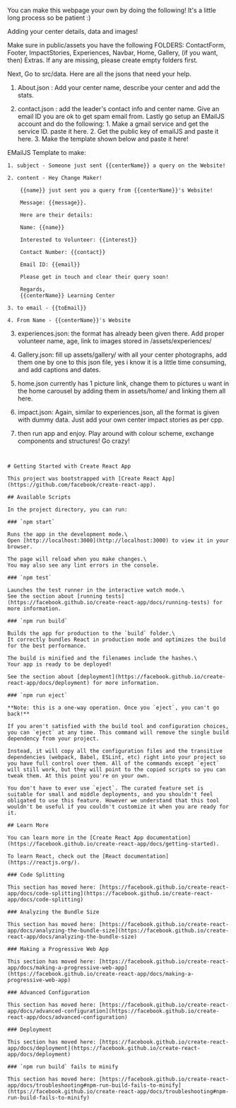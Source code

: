 You can make this webpage your own by doing the following! It's a little long process so be patient :)

Adding your center details, data and images!

Make sure in public/assets you have the following FOLDERS: ContactForm, Footer, ImpactStories, Experiences, Navbar, Home, Gallery, (if you want, then) Extras. If any are missing, please create empty folders first.

Next, Go to src/data. Here are all the jsons that need your help.

1. About.json : Add your center name, describe your center and add the stats.

2. contact.json : add the leader's contact info and center name. Give an email ID you are ok to get spam email from. Lastly go setup an EMailJS account and do the following: 1. Make a gmail service and get the service ID. paste it here. 2. Get the public key of emailJS and paste it here. 3. Make the template shown below and paste it here!

EMailJS Template to make:

    1. subject - Someone just sent {{centerName}} a query on the Website!

    2. content - Hey Change Maker!

        {{name}} just sent you a query from {{centerName}}'s Website!

        Message: {{message}}.

        Here are their details:

        Name: {{name}}

        Interested to Volunteer: {{interest}}

        Contact Number: {{contact}}

        Email ID: {{email}}

        Please get in touch and clear their query soon!

        Regards,
        {{centerName}} Learning Center

    3. to email - {{toEmail}}

    4. From Name - {{centerName}}'s Website

3. experiences.json: the format has already been given there. Add proper volunteer name, age, link to images stored in /assets/experiences/

4. Gallery.json: fill up assets/gallery/ with all your center photographs, add them one by one to this json file, yes i know it is a little time consuming, and add captions and dates.

5. home.json currently has 1 picture link, change them to pictures u want in the home carousel by adding them in assets/home/ and linking them all here.

6. impact.json: Again, similar to experiences.json, all the format is given with dummy data. Just add your own center impact stories as per cpp.

7. then run app and enjoy. Play around with colour scheme, exchange components and structures! Go crazy!


~~~~~~~~~~~~~~~~~~~~~~~~~~~~~~~~~~~~~~~~~~~~~~~~~~~~~~~~~~~~~~~~~~~~~~~~~~~~~~~~~~~~~~~~~~~~~~~~~~~~~~~~~~~~~~~~~~~~~~~~~~~~~~~~~~


# Getting Started with Create React App

This project was bootstrapped with [Create React App](https://github.com/facebook/create-react-app).

## Available Scripts

In the project directory, you can run:

### `npm start`

Runs the app in the development mode.\
Open [http://localhost:3000](http://localhost:3000) to view it in your browser.

The page will reload when you make changes.\
You may also see any lint errors in the console.

### `npm test`

Launches the test runner in the interactive watch mode.\
See the section about [running tests](https://facebook.github.io/create-react-app/docs/running-tests) for more information.

### `npm run build`

Builds the app for production to the `build` folder.\
It correctly bundles React in production mode and optimizes the build for the best performance.

The build is minified and the filenames include the hashes.\
Your app is ready to be deployed!

See the section about [deployment](https://facebook.github.io/create-react-app/docs/deployment) for more information.

### `npm run eject`

**Note: this is a one-way operation. Once you `eject`, you can't go back!**

If you aren't satisfied with the build tool and configuration choices, you can `eject` at any time. This command will remove the single build dependency from your project.

Instead, it will copy all the configuration files and the transitive dependencies (webpack, Babel, ESLint, etc) right into your project so you have full control over them. All of the commands except `eject` will still work, but they will point to the copied scripts so you can tweak them. At this point you're on your own.

You don't have to ever use `eject`. The curated feature set is suitable for small and middle deployments, and you shouldn't feel obligated to use this feature. However we understand that this tool wouldn't be useful if you couldn't customize it when you are ready for it.

## Learn More

You can learn more in the [Create React App documentation](https://facebook.github.io/create-react-app/docs/getting-started).

To learn React, check out the [React documentation](https://reactjs.org/).

### Code Splitting

This section has moved here: [https://facebook.github.io/create-react-app/docs/code-splitting](https://facebook.github.io/create-react-app/docs/code-splitting)

### Analyzing the Bundle Size

This section has moved here: [https://facebook.github.io/create-react-app/docs/analyzing-the-bundle-size](https://facebook.github.io/create-react-app/docs/analyzing-the-bundle-size)

### Making a Progressive Web App

This section has moved here: [https://facebook.github.io/create-react-app/docs/making-a-progressive-web-app](https://facebook.github.io/create-react-app/docs/making-a-progressive-web-app)

### Advanced Configuration

This section has moved here: [https://facebook.github.io/create-react-app/docs/advanced-configuration](https://facebook.github.io/create-react-app/docs/advanced-configuration)

### Deployment

This section has moved here: [https://facebook.github.io/create-react-app/docs/deployment](https://facebook.github.io/create-react-app/docs/deployment)

### `npm run build` fails to minify

This section has moved here: [https://facebook.github.io/create-react-app/docs/troubleshooting#npm-run-build-fails-to-minify](https://facebook.github.io/create-react-app/docs/troubleshooting#npm-run-build-fails-to-minify)
